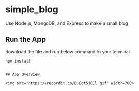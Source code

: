 # simple_blog
Use Node.js, MongoDB, and Express to make a small blog

## Run the App
download the file and run below command in your terminal

``` 
npm install


## App Overview

<img src="https://recordit.co/BuEqt5jOEl.gif" width=700>
